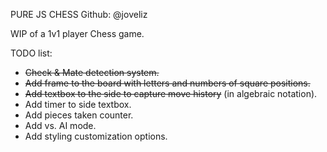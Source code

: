 PURE JS CHESS
Github: @joveliz

WIP of a 1v1 player Chess game.

TODO list:

- <strike>Check & Mate detection system.</strike>
- <strike>Add frame to the board with letters and numbers of square positions.</strike>
- <strike>Add textbox to the side to capture move history</strike> (in algebraic notation).
- Add timer to side textbox.
- Add pieces taken counter.
- Add vs. AI mode.
- Add styling customization options.